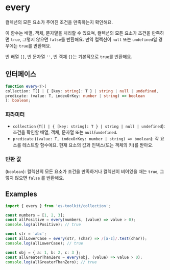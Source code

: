 # every

컬렉션의 모든 요소가 주어진 조건을 만족하는지 확인해요.

이 함수는 배열, 객체, 문자열을 처리할 수 있으며, 컬렉션의 모든 요소가 조건을 만족하면 `true`, 그렇지 않으면 `false`를 반환해요. 
만약 컬렉션이 `null` 또는 `undefined`일 경우에는 `true`를 반환해요.

빈 배열 `[]`, 빈 문자열 `''`, 빈 객체 `{}`는 기본적으로 `true`를 반환해요.

## 인터페이스

```typescript
function every<T>(
collection: T[] | { [key: string]: T } | string | null | undefined,
predicate: (value: T, indexOrKey: number | string) => boolean
): boolean;
```

### 파라미터

- `collection` (`T[] | { [key: string]: T } | string | null | undefined`): 조건을 확인할 배열, 객체, 문자열 또는 `null`/`undefined`.
- `predicate` (`(value: T, indexOrKey: number | string) => boolean`): 각 요소를 테스트할 함수에요. 현재 요소의 값과 인덱스(또는 객체의 키)를 받아요.

### 반환 값

(`boolean`): 컬렉션의 모든 요소가 조건을 만족하거나 컬렉션이 비어있을 때는 `true`, 그렇지 않으면 `false` 를 반환해요.

## Examples

```typescript
import { every } from 'es-toolkit/collection';

const numbers = [1, 2, 3];
const allPositive = every(numbers, (value) => value > 0);
console.log(allPositive); // true

const str = 'abc';
const allLowerCase = every(str, (char) => /[a-z]/.test(char));
console.log(allLowerCase); // true

const obj = { a: 1, b: 2, c: 3 };
const allGreaterThanZero = every(obj, (value) => value > 0);
console.log(allGreaterThanZero); // true
```
